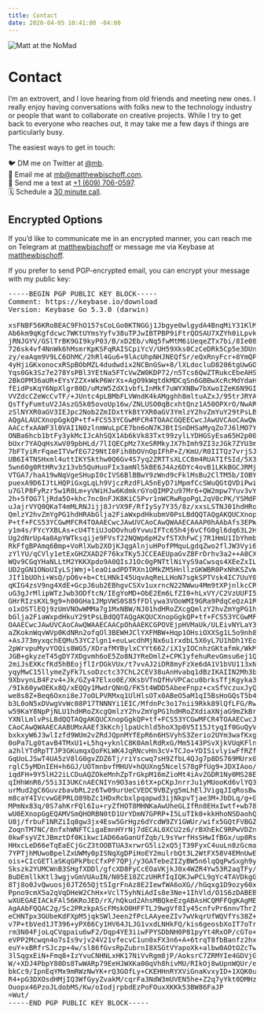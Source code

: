 ```yaml
---
title: Contact
date: 2020-04-05 10:41:00 -04:00
---
```


![Matt at the NoMad](/uploads/nomad.jpeg)

# Contact

I’m an extrovert, and I love hearing from old friends and meeting new ones. I really enjoy having conversations with folks new to the technology industry or people that want to collaborate on creative projects. While I try to get back to everyone who reaches out, it may take me a few days if things are particularly busy.

The easiest ways to get in touch:

🐦 DM me on Twitter at [@mb](https://twitter.com/mb).  
📧 Email me at [mb@matthewbischoff.com](mailto:mb@matthewbischoff.com).  
📲 Send me a text at <a href="tel:+16097060597">+1 (609) 706-0597</a>.  
🗓 Schedule a [30 minute call](https://calendly.com/matthewbischoff/30-minute-call).  

## Encrypted Options

If you’d like to communicate me in an encrypted manner, you can reach me on Telegram at [matthewbischoff](http://t.me/matthewbischoff) or message me via Keybase at [matthewbischoff](https://keybase.io/matthewbischoff).

If you prefer to send PGP-encrypted email, you can encrypt your message with my public key:

<pre>
-----BEGIN PGP PUBLIC KEY BLOCK-----
Comment: https://keybase.io/download
Version: Keybase Go 5.3.0 (darwin)

xsFNBF56KRoBEAC9FhO157sCoLGo0KTNGGj1Jbgye0wlgydA4BnqMiY31KlMIC5i
Ab6km9qKgfdcwc7WKtUYmsYyfv38uTPJwIBTPBP9iFtrQOSAU7XZYh0iLpvklyJo
jRNJGYV/GSlTrBK9GI9kyP03/B/xD2Eb/vNq5fwMtM6iUeqeZTx7bi/8Ie08Zzdn
726sk4vf4NnWk6hMsmrKpKSFqRAISCpiYcV/UH59Xks0CzCeDRk5Cp5e3DUnMlc+
zy/eaAqm9V9LC6OhMC/2hRl4Gu6+9lAcUhpNHJNEQfSr/eQxRnyFcr+8YmQPusBY
4yHjiGKxonocxRSpBObMZL4dudwdix2NCBnGSw+8/lXLdocluD8206tgUwGOiOYb
Yqs0Gk3Sz7e278YsPBl3YEtNa5FTcVwZW0KDP72/n5Tcs6QwZTRukcEbeAHS8Q24
2BkOPM36aUR+EYsYZZX+WkP6WrXs+AgO9kWqtdkMDCqSn6GBBwXcRcMdYdaHnxlZ
fEidPsKqY6NpXlgr80D/uMzW5ZdX1vbfLInMkf7uWYXNBw7bXwoIZeK6N9GIRjb2
VVZdcCZeWcCvTF/+JUntc4pLBMbFLVWndK4kAMgghh8mltuAZxJ/95trJRYAe/jg
QsTfyFumtuV2JAszG5k05ovoUp16w/ZNLUSO0qBcxhtQnz1A50OPXrO/NwARAQAB
zSlNYXR0aGV3IEJpc2Nob2ZmIDxtYkBtYXR0aGV3YmlzY2hvZmYuY29tPsLBeAQT
AQgALAUCXnopGgkQP+tf+FCS53YCGwMFCR4TOAACGQEECwcJAwUVCAoCAwQWAAEC
AACcfxAAWF3l0VAI1N0zlnmWuLpCE7bn6oN7KJBtISnDHSaMyqZo7J6lMO7YCO6H
ONBa6hcb1btFy3ykMcIJcAhSQX1Ab6kVk83Txt99zylLYDHGSyEsa65H2p006XL+
bUxr7YAQqHsXwV09pbHLd/7lIQECpMz7XeSRMkyJX7hImh9ZI3zJGk7ZYU3mZmTI
7bFTyiRrFqaeITVwfEG729NtI0Fih8bOVnOpIFhP+Z/KmU/R0IITQz7vrjSJ8TXx
UB6I4TNSHxml4uttIKYSkthw0Q6Gv4S7yq2ZRTTsXLCC8m4RUATIfSId/5X3Ly0B
5wn60g0RtHRv3z13vb5QuHuoFIx3amNl5kBE6J4Az6DYc4ovB1LKkBGCJRMjM6s0
VTGA7/haA19wNqVgeSHupI0cIVS6BlBBwY9zWnd9cFklMsBu2ClTM5b/IOBYkg1h
puexA9D6IJtLHQPiGxgLqLh9VjczRzdFLA5nEyD7iMpmfCcSWuQGtQVDiPwivp+d
u7GlP8FyRzr5w1R0Lm+yVWiHJw6KdmkrGYoQIMP2u97Mr6+QW2mpw7Yuv3vYRXd2
2h+5fOG7ljRda5O+khc7nc0nFJK8KiCSPvr1nWCRwRgoPgL2qV0cPK/YSMdPoKou
uJajrVYQ0QKaT4mMLRNJijj8JrVX9F/RfIySy7Y35/8z/xxsLSTNJ01hdHRoZXcg
QmlzY2hvZmYgPG1hdHRAbGlja2FiaWxpdHkubmV0PsLBdQQTAQgAKQUCXnopGgkQ
P+tf+FCS53YCGwMFCR4TOAAECwcJAwUVCAoCAwQWAAECAAAP0hAAbAfs3EPWVikL
y1m4s/FYcYXBLAs+cU4TtiUJoDOvhu6YvwuIFTc65h4j6vCfG0gl6dq63L2HZNYE
Ug2dNrUp4a0ApYWTksqije9FVsf22NQWp6pH2vfSTXhFwCj7R1HmU1IbYhmbhW5H
RkFfgBPAmq6Bmp+VoRlXwb2XOjKJqgAlnjuHPofPMquLgdqZwo2flJW3Vyi6vYEO
zYlYU/qCVly1etExGHZXAD2F76kxTKy5JCCEAEUpaGvZ8FrDrhv3a2++A0CXIEHj
WQv9CGqYHaNLLtM2YKKXpdo9A0QIsJ1Oc0gPNTtlNiYyS9aCwsqs4XEeZxILeONh
UD2gGN1ONoUIyLSjWmj+leaOiadPDTRXn1OMkZM5HnllzGKWBR0PxNhKSZvWBknL
JIf1bUOhi+WsQ/pO6v+b+CtLHNkI45UqvAqReLLHoN7sgkSPTVsk4IC7UuY0qU3E
qKIG4zsV9ng4XdE+GcpJ6ub2EBhgvCSXv1uxrncN22NWwu4Mm9tXPjnlkcCRIJ8i
uG3gJrMlipWTzJwb3ODftcN/IEgYoMD+ObE2Em6LfZI0+hLxVY/C2VzUUFI5dzu3
GHrRIzsKXL9g9+h00GHa1JMpVWS0S85fFDlywa3VOoWMI9GRa9PdqCeQzA1RDDEO
o1xOSTlEQj9zUmVNOwWMMa7g1MxNBW/NJ01hdHRoZXcgQmlzY2hvZmYgPG1hdHRA
bGlja2FiaWxpdHkuY29tPsLBdQQTAQgAKQUCXnopGgkQP+tf+FCS53YCGwMFCR4T
OAAECwcJAwUVCAoCAwQWAAECAACpOhAAEKCGPOVEjpHVMaUk/ULEivNYLaY3qdjM
aZKoknWqvWVp0KdNRn2ofqOl3BEWHJClYXFMBW+Hqp1OHsiOXXSg1L5o9nh8Z3H3
+AsJ73myxqchEQMu53YC2lgn1+euLwcdhMjNx6u1rxdbL5X6yL7U1hDh1YEoTh/I
2pWrvpuMyvYOQis8WG5/XOrafMYBylxCYYt662/iX1yIOCnhzGKtafmk/WkMl5a+
JGB+gkyzeT45gDY7XDgvmh6oE5Zo8NJYReDmlZ+CPK1yfehuRevGmsu6ej1Q1QFT
2miJsEXKcfKd5hBEojflIrDGkVUx/t7vvAJ2iDR8myFzXe6dA1V1bVU113xNWwd1
yqyMwC15llymeZyFk7LsoDzctc37ChL2CEV38uAnHvabq1dBzIKAIIN2Mh3bn2B+
9XbvynLB4Fzv4+Jk/GZy47Elxo0E/XKsbVTnQfHvVPCacu0brksTfjKgyka3/Hdl
/9Ik60ywOEKx8Q/xEQQy1MwdrQNnQ/FK5t4WDD5AbeeFnpz+cxSfVczuxJyQwPAh
we8s8Z+Beq6Oxni8eJ7oOLPVRMxq1UlHlsOTx0ABeO5aM1qI5BsHoGQsT5b49VZQ
b3L0oN5xDVwgVvWc08P17TNNNYi1EIC/MfdnPc3o17nii9Rkk89lQfLFG/RwEtCH
w59KaY8NpPjNLU1hdHRoZXcgQmlzY2hvZmYgPG1hdHRoZXdiaXNjaG9mZkBrZXli
YXNlLmlvPsLBdQQTAQgAKQUCXnopGgkQP+tf+FCS53YCGwMFCR4TOAAECwcJAwUV
CAoCAwQWAAECAABUMxAAEf3kKchjlpaUchld5hoX3p0V5I15JtyqIf0GuQyV+mUn
bxkxyW6J3wlIzfd9WUm2vZRdJQpnMYfEpR6n6HSVyhS3Zerio2UYm3wafKxg7R0u
0oPa7Lg0tavB4TMxU1+L5hq+yknlC8K0AmlRdRxG/Mm5143PSvXjkVUqKFlnkv4L
a2hlYTdRpTTJP3GKumqxQoFKLWK4JqRNcvHn3cV+TCJo+YDISivlyiwFfRZf5Dme
GqUoLJSwT4UA5zV8lG0gvZDZ6Tj/riYscwq7sH9ZfbL4QJg7p8DS769MUrx0g5QC
rglC5yMDnIEH+h6GJ/UOTmnbvfMHUV+hQUXng5NcelS78gPfUg9+JDXIAoo/X1pQ
iqdFH+9Y5lH22iLCDuAQZOkeMnhZpTrGkpM16mZioMt4iAvZGDR1Ny0MS28EEKVD
qIHhWnR6/55i3I3UKCnAECNIYn9O3asi6tX+pCKpJnrrJu1yMUooKd6vlYQ361QP
urMud2gC6GuvzbavbRL2z6Tw09urUeCVEDC9VBZyg5mLhElJVigqJIqRosBwSnmP
m8caY4IVcvwGEPRLO89bZc1HDxRcbxlpqapwd3ijNkpvTjae3M+JbDLq/g+GvGe+
MPmNx83q/0S7ahKrFQl6Iu+ryZfHOT8MHNKaAwUheGLIfRn8EHxIwtf+wb78w2LO
wU0EXnopGgEQAMVSmQHORBN0tD1UrYDmN7GPRP+I5LuTIk0+kkHhoNSDaohQ7QS7
U8j/frbuF1NRZiIq8gw3jx4Esw5GrHgz6dYcdW9ZY1GWUr/wifx5GQtFVBGZYgV1
ZoqnTM7NC/8nfxhWNFTCigaEmnHYrNj7dECAL0XCU2z6/rBXhEkC9RPwVDZn7QkA
0kwFsyVZtJBmztDf0Kikwc1AD66aGanUfZqb/L9sYwrfHsSHwIfBGx/up8RsuDRn
HHxcLeD66eTqEaECjGcZ3tOOBTUA3xrwrG5li2xQ5jT39FyxC4uuLn8zGcmaj49s
7YPTjhMUwoBpelZxUWMy0pISNqXgDPiHoEY2mulrbQt3L2WtFX58V4EMnUwEfYyJ
ois+CIcGETlaSKqGPkPbcCfxPF7QPj/y3GATebeZIZyBW5n6lqQqPwSxgh9y+GIY
Skszk2YUMCWnB3SHgfXDDl/gfcXD8FyCcEOaVKjkJ0x4WZR4Yw53R2aqTFy/72fA
BuDEmllkKtl3wgjvGmVUAuIN/N05E18ZCzUHRfIqIQKJwPCL9gYc4TAVDkgG4ilC
8Tj8o0JvQwuosj0JTZ65QjtSIgrFnAz8E2IewfWA6oXG//hGqxg1D9ozy60xyu17
Ppno9cmX5a2qVqDHeW2ChHx+VclT5yhNiAdIs8e3Ne+1IhVld/O1S6zDABEBAAHC
wXUEGAEIACkFAl56KRoJED/rX/hQkud2AhsMBQkeEzgABAsHCQMFFQgKAgMEFgAB
AgAAbFQQAC2g/Sc2PRzkpAScFMskO0HFFTLJ9wgVf8Iy45cnfvPr6nnvThrZZtiC
eCHNTpx3GUbeKdFXpM5jqkSWlJeen2fPcLAAyeeZIv7wVkqrUfWQVfYs38Z+ZUdc
v7P+tbVed1JT396+yPX66Cy1HV64JLJG1vxdLNHkFQ/kis6geosbXoIT7oTrK4SG
rm3N04FjoLqCVqpaiu6wF2/Dqp4YE3iiwFPYSDbNH0P81pyYt4RxOP/cGTo+UERQ
eVPP2Mcwqn4o7sIs9vjv24V21vfecvC1un0xFX3n6+A+6trqT8fbBanfz2hxCpTc
euY+xBRfrSJczp+4w/sl86fGvsRpZubrnI8XSGtVYapoXk+albw0AOtOZcTwdkMq
3lSqgxEiN+Fmq8+IzYvuCNHNLxHK17NiVvRgm8jP/AoksrC7ZRMYIe4GDVjGN/HQ
W/+XDJ4PbpY80Ds8TwWARp79EeHJWXKa00qVh8hivMU/RIkOj8wUpnWQUr/eUGCT
bkCc9/IpnEqYMx9mRWzNwYK+rQ3GOfLy+CKEHHnRYXViGnaKvxyID+1XQK0uGRRK
R4+pG3DXOsdHMjIQ3WfGyyZvakM/cqrFa3NdW3mUVEN5he+Z2q7yYkt0DMHz50KY
Ouopx46PzoJLdobMS/Kw/oIodjrpbdEzPoFOuxXKKk53BW86FaJP
=Wut/
-----END PGP PUBLIC KEY BLOCK-----
</pre>